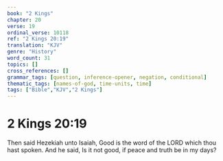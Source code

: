```yaml
---
book: "2 Kings"
chapter: 20
verse: 19
ordinal_verse: 10118
ref: "2 Kings 20:19"
translation: "KJV"
genre: "History"
word_count: 31
topics: []
cross_references: []
grammar_tags: [question, inference-opener, negation, conditional]
thematic_tags: [names-of-god, time-units, time]
tags: ["Bible","KJV","2 Kings"]
---
```


# 2 Kings 20:19

Then said Hezekiah unto Isaiah, Good is the word of the LORD which thou hast spoken. And he said, Is it not good, if peace and truth be in my days?
